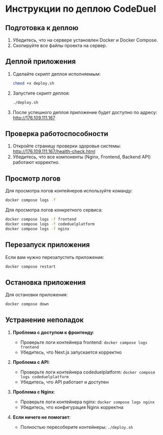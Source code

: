 # Инструкции по деплою CodeDuel

## Подготовка к деплою

1. Убедитесь, что на сервере установлен Docker и Docker Compose.
2. Скопируйте все файлы проекта на сервер.

## Деплой приложения

1. Сделайте скрипт деплоя исполняемым:
   ```bash
   chmod +x deploy.sh
   ```

2. Запустите скрипт деплоя:
   ```bash
   ./deploy.sh
   ```

3. После успешного деплоя приложение будет доступно по адресу: http://176.109.111.167

## Проверка работоспособности

1. Откройте страницу проверки здоровья системы: http://176.109.111.167/health-check.html
2. Убедитесь, что все компоненты (Nginx, Frontend, Backend API) работают корректно.

## Просмотр логов

Для просмотра логов контейнеров используйте команду:
```bash
docker compose logs -f
```

Для просмотра логов конкретного сервиса:
```bash
docker compose logs -f frontend
docker compose logs -f codeduelplatform
docker compose logs -f nginx
```

## Перезапуск приложения

Если вам нужно перезапустить приложение:
```bash
docker compose restart
```

## Остановка приложения

Для остановки приложения:
```bash
docker compose down
```

## Устранение неполадок

1. **Проблема с доступом к фронтенду**:
   - Проверьте логи контейнера frontend: `docker compose logs frontend`
   - Убедитесь, что Next.js запускается корректно

2. **Проблема с API**:
   - Проверьте логи контейнера codeduelplatform: `docker compose logs codeduelplatform`
   - Убедитесь, что API работает и доступен

3. **Проблема с Nginx**:
   - Проверьте логи контейнера nginx: `docker compose logs nginx`
   - Убедитесь, что конфигурация Nginx корректна

4. **Если ничего не помогает**:
   - Полностью пересоберите контейнеры: `./deploy.sh` 